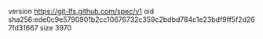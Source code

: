 version https://git-lfs.github.com/spec/v1
oid sha256:ede0c9e5790901b2cc10676732c359c2bdbd784c1e23bdf9ff5f2d267fd31667
size 3970
